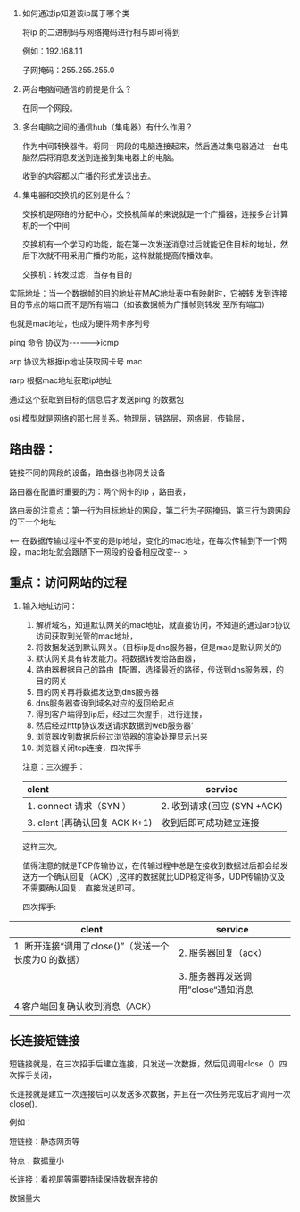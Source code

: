 1. 如何通过ip知道该ip属于哪个类

   将ip 的二进制码与网络掩码进行相与即可得到

   例如：192.168.1.1

   子网掩码：255.255.255.0

   

2. 两台电脑间通信的前提是什么？

   在同一个网段。

   

3. 多台电脑之间的通信hub（集电器）有什么作用？

   作为中间转换器件。将同一网段的电脑连接起来，然后通过集电器通过一台电脑然后将消息发送到连接到集电器上的电脑。

   收到的内容都以广播的形式发送出去。

   

4. 集电器和交换机的区别是什么？

   交换机是网络的分配中心，交换机简单的来说就是一个广播器，连接多台计算机的一个中间

   交换机有一个学习的功能，能在第一次发送消息过后就能记住目标的地址，然后下次就不用采用广播的功能，这样就能提高传播效率。

   交换机：转发过滤，当存有目的

实际地址：当⼀个数据帧的⽬的地址在MAC地址表中有映射时，它被转
发到连接⽬的节点的端⼝⽽不是所有端⼝（如该数据帧为⼴播帧则转发
⾄所有端⼝）

也就是mac地址，也成为硬件网卡序列号 



ping 命令 协议为------>icmp

arp 协议为根据ip地址获取网卡号 mac 

rarp 根据mac地址获取ip地址

通过这个获取到目标的信息后才发送ping 的数据包

osi 模型就是网络的那七层关系。物理层，链路层，网络层，传输层，

## 路由器：

链接不同的网段的设备，路由器也称网关设备

路由器在配置时重要的为：两个网卡的ip ，路由表，

路由表的注意点：第一行为目标地址的网段，第二行为子网掩码，第三行为跨网段的下一个地址

<-- 在数据传输过程中不变的是ip地址，变化的mac地址，在每次传输到下一个网段，mac地址就会跟随下一网段的设备相应改变-- >

## 重点：访问网站的过程

1. 输入地址访问：

   1. 解析域名，知道默认网关的mac地址，就直接访问，不知道的通过arp协议访问获取到光管的mac地址，
   2. 将数据发送到默认网关。（目标ip是dns服务器，但是mac是默认网关的）
   3. 默认网关具有转发能力。将数据转发给路由器，
   4. 路由器根据自己的路由【配置，选择最近的路径，传送到dns服务器，的目的网关
   5. 目的网关再将数据发送到dns服务器
   6. dns服务器查询到域名对应的返回给起点
   7. 得到客户端得到ip后，经过三次握手，进行连接，
   8. 然后经过http协议发送请求数据到web服务器‘
   9. 浏览器收到数据后经过浏览器的渲染处理显示出来
   10. 浏览器关闭tcp连接，四次挥手 

   注意：三次握手：

   | clent                         | service                      |
   | :---------------------------- | ---------------------------- |
   | 1. connect 请求（SYN ）       | 2. 收到请求(回应  (SYN +ACK) |
   | 3. clent (再确认回复 ACK K+1) | 收到后即可成功建立连接       |

   这样三次。

   

   值得注意的就是TCP传输协议，在传输过程中总是在接收到数据过后都会给发送方一个确认回复（ACK）,这样的数据就比UDP稳定得多，UDP传输协议及不需要确认回复，直接发送即可。

   四次挥手:

| clent                                                | service                            |
| ---------------------------------------------------- | ---------------------------------- |
| 1. 断开连接“调用了close()”（发送一个长度为0 的数据） | 2. 服务器回复（ack）               |
|                                                      | 3. 服务器再发送调用”close“通知消息 |
| 4.客户端回复确认收到消息（ACK）                      |                                    |



## 长连接短链接

短链接就是，在三次招手后建立连接，只发送一次数据，然后见调用close（）四次挥手关闭，

长连接就是建立一次连接后可以发送多次数据，并且在一次任务完成后才调用一次close().

例如：

短链接：静态网页等

特点：数据量小

长连接：看视屏等需要持续保持数据连接的

数据量大